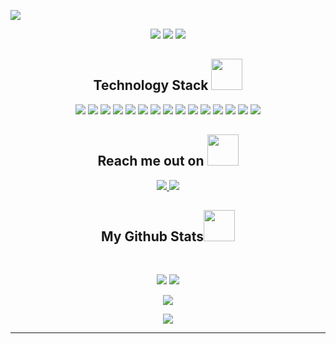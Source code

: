 <p align="center">
 
</p align="center">
<img src="https://github.com/ritik307/ritik307/blob/main/images/header_.png" />

<p align="center">
 
 <img src="https://badges.pufler.dev/visits/ritik307/ritik307"/> 
 <!-- <img src="https://badges.pufler.dev/years/ritik307"/> -->
 <img src="https://badges.pufler.dev/repos/ritik307"/>
 <img src="https://badges.pufler.dev/commits/monthly/ritik307" />

</p>

<!-- <p align="center">
  I'm a 3rd year student pursuing Master's in Systems Engineering 🎓 from Areandina University 🏛. I'm a passionate learner who's always willing to learn and work across technologies and domains 💡. I love to explore new technologies and leverage them to solve real-life problems ✨. Apart from that I also love to guide and mentor newbies👨🏻‍💻. I'm deep into Exploit 🕸️ Development, DevOps and DevSecOps.
</p>   -->

<h2 align="center">Technology Stack <img src="https://github.com/ritik307/ritik307/blob/main/images/laptop.gif" width="50"></h2>

<p align="center">
 <img src="https://img.shields.io/badge/-go-black?style=flat-square&logo=go"/>
<img src="https://img.shields.io/badge/-aws-black?style=flat-square&logo=aws"/>
<img src="https://img.shields.io/badge/-Rust-black?style=flat-square&logo=Rust"/>
<img src="https://img.shields.io/badge/-Python-black?style=flat-square&logo=Python"/>
<img src="https://img.shields.io/badge/-Azure-black?style=flat-square&logo=Azure"/>
<img src="https://img.shields.io/badge/-Terraform-black?style=flat-square&logo=Terraform"/>
<img src="https://img.shields.io/badge/-Ansible-black?style=flat-square&logo=Ansible"/>
<img src="https://img.shields.io/badge/-Hacking-black?style=flat-square&logo=Hacking"/>
<img src="https://img.shields.io/badge/-CircleCI-black?style=flat-square&logo=CircleCI"/>
<img src="https://img.shields.io/badge/-Kubernetes-black?style=flat-square&logo=Kubernetes"/>
<img src="https://img.shields.io/badge/-Docker-black?style=flat-square&logo=Docker"/>
<img src="https://img.shields.io/badge/-Bash-black?style=flat-square&logo=Bash"/>
<img src="https://img.shields.io/badge/-PowerShell-black?style=flat-square&logo=Powershell"/>
<img src="https://img.shields.io/badge/-GitHub-black?style=flat-square&logo=github"/>
<img src="https://img.shields.io/badge/-UNIX-black?style=flat-square&logo=Linux"/>
</p>

<h2 align="center">Reach me out on <img src="https://media0.giphy.com/media/jqNPzdTTxQfOgOqpO4/source.gif" width="50"></h2>

<p align="center">
<a href="mailto: rachidmoyse1@hotmail.com">
 <img src="https://img.shields.io/badge/-rachid-c14438?style=flat-square&logo=Gmail&logoColor=white&link=mailto:rachidmoyse1@hotmail.com"/>
</a>
<a href="https://www.linkedin.com/in/rachid-moyse-polania-49b8b6125/">
 <img src="https://img.shields.io/badge/-rachid%20moyse-blue?style=flat-square&logo=Linkedin&logoColor=white&link=https://www.linkedin.com/in/rachid-moyse-polania-49b8b6125/"/>
</a>
</p>

<h2 align="center">
  My Github Stats<img src="https://media.giphy.com/media/VgCDAzcKvsR6OM0uWg/giphy.gif" width="50">
</h2>
 
<br>

<p align = "center">
  <img  src = "https://github-readme-stats.vercel.app/api?username=RachidMoysePolania&show_icons=true&theme=radical&line_height=27">
  <img src = "https://github-readme-stats.vercel.app/api/top-langs/?username=RachidMoysePolania&hide=html,css,java,shaderlab,kotlin,hlsl&theme=radical">
</p>

<p align = "center">
 <img  src="https://github-readme-streak-stats.herokuapp.com/?user=RachidMoysePolania&show_icons=true&locale=en&layout=compact&theme=radical&line_height=0" />
</p> 

<p align = "center">
 <img src="https://activity-graph.herokuapp.com/graph?username=RachidMoysePolania&theme=redical">
</p> 
<hr>
